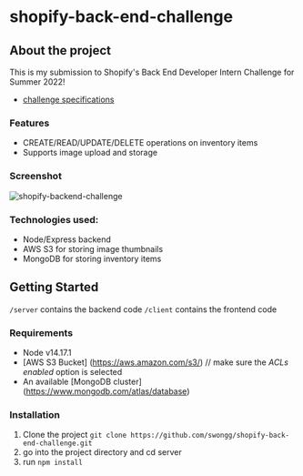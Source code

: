 # shopify-back-end-challenge

## About the project
This is my submission to Shopify's Back End Developer Intern Challenge for Summer 2022! 
- [challenge specifications](https://docs.google.com/document/d/1z9LZ_kZBUbg-O2MhZVVSqTmvDko5IJWHtuFmIu_Xg1A/edit#)

### Features
- CREATE/READ/UPDATE/DELETE operations on inventory items
- Supports image upload and storage

### Screenshot
![shopify-backend-challenge](https://user-images.githubusercontent.com/46267622/149686278-43fbc0ec-9fc4-4c7f-b0b2-f6875de12537.jpg)

### Technologies used:
- Node/Express backend
- AWS S3 for storing image thumbnails
- MongoDB for storing inventory items

## Getting Started
```/server``` contains the backend code
```/client``` contains the frontend code

### Requirements
- Node v14.17.1
- [AWS S3 Bucket] (https://aws.amazon.com/s3/)  // make sure the _ACLs enabled_ option is selected
- An available [MongoDB cluster] (https://www.mongodb.com/atlas/database)

### Installation
1. Clone the project ```git clone https://github.com/swongg/shopify-back-end-challenge.git```
2. go into the project directory and cd server
3. run ```npm install```


